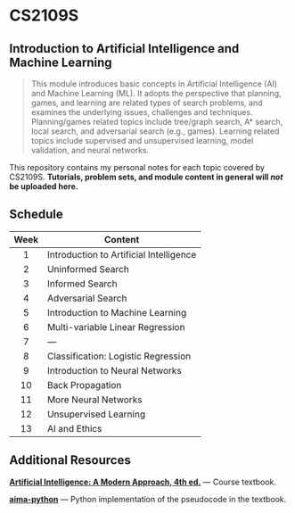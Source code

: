 # CS2109S #

## Introduction to Artificial Intelligence and Machine Learning ##

> This module introduces basic concepts in Artificial Intelligence (AI) and Machine Learning (ML). It adopts the perspective that planning, games, and learning are related types of search problems, and examines the underlying issues, challenges and techniques. Planning/games related topics include tree/graph search, A* search, local search, and adversarial search (e.g., games). Learning related topics include supervised and unsupervised learning, model validation, and neural networks.

This repository contains my personal notes for each topic covered by CS2109S. **Tutorials, problem sets, and module content in general will *not* be uploaded here.**

## Schedule ##

| **Week** | **Content**                                |
|:--------:|--------------------------------------------|
| 1        | Introduction to Artificial Intelligence    |
| 2        | Uninformed Search                          |
| 3        | Informed Search                            |
| 4        | Adversarial Search                         |
| 5        | Introduction to Machine Learning           |
| 6        | Multi-variable Linear Regression           |
| 7        | —                                          |
| 8        | Classification: Logistic Regression        |
| 9        | Introduction to Neural Networks            |
| 10       | Back Propagation                           |
| 11       | More Neural Networks                       |
| 12       | Unsupervised Learning                      |
| 13       | AI and Ethics                              |

## Additional Resources ##

[**Artificial Intelligence: A Modern Approach, 4th ed.**](http://aima.cs.berkeley.edu/) — Course textbook.

[**aima-python**](https://github.com/aimacode/aima-python) — Python implementation of the pseudocode in the textbook.
